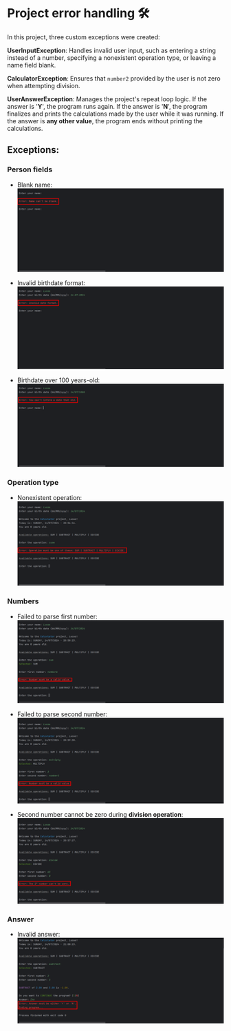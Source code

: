 # Project error handling 🛠️

In this project, three custom exceptions were created:

__UserInputException__: Handles invalid user input, such as entering a string instead of a number, specifying a nonexistent operation type, or leaving a name field blank.

__CalculatorException__: Ensures that ``number2`` provided by the user is not zero when attempting division.

__UserAnswerException__: Manages the project's repeat loop logic. If the answer is '**Y**', the program runs again. If the answer is '**N**', the program finalizes and prints the calculations made by the user while it was running. If the answer is **any other value**, the program ends without printing the calculations. 

## Exceptions:

### Person fields 

- Blank name: ![blank-name-exception](https://raw.githubusercontent.com/lucas-h-lopes/calculator/main/images/validations/name-cant-be-blank.png)


- Invalid birthdate format: ![birthdate-invalid-format](https://raw.githubusercontent.com/lucas-h-lopes/calculator/main/images/validations/birthdate-invalid-format.png)


- Birthdate over 100 years-old: ![birthdate-higher-than-100](https://raw.githubusercontent.com/lucas-h-lopes/calculator/main/images/validations/birthdate-older-than-100.png)

### Operation type

- Nonexistent operation: ![inexistent-operation](https://raw.githubusercontent.com/lucas-h-lopes/calculator/main/images/validations/operation-invalid-type.png)

### Numbers

- Failed to parse first number: ![failed-parse](https://raw.githubusercontent.com/lucas-h-lopes/calculator/main/images/validations/number1-invalid-input.png)


- Failed to parse second number: ![failed-parse](https://raw.githubusercontent.com/lucas-h-lopes/calculator/main/images/validations/number2-invalid-input.png)


- Second number cannot be zero during __division operation__: ![cant-be-zero](https://raw.githubusercontent.com/lucas-h-lopes/calculator/main/images/validations/divide-secondnumber-zero.png)

### Answer

- Invalid answer: ![invalid-answer](https://raw.githubusercontent.com/lucas-h-lopes/calculator/main/images/validations/answer-invalid-input.png)